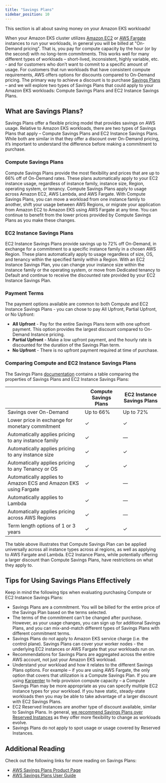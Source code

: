 ```yaml
---
title: "Savings Plans"
sidebar_position: 10
---
```


This section is all about saving money on your Amazon EKS workloads!

When your Amazon EKS cluster utilizes [Amazon EC2](https://aws.amazon.com/ec2/pricing/reserved-instances/pricing/) or [AWS Fargate](https://aws.amazon.com/fargate/) instances to run your workloads, in general you will be billed at "On-Demand pricing". That is, you pay for compute capacity by the hour (or by the second) with no long-term commitments.  This works well for many different types of workloads – short-lived, inconsistent, highly variable, etc. - and for customers who don’t want to commit to a specific amount of usage.  For customers that run workloads that have consistent compute requirements, AWS offers options for discounts compared to On-Demand pricing.  The primary way to achieve a discount is to purchase [Savings Plans](https://aws.amazon.com/savingsplans/) – and we will explore two types of Savings Plans that could apply to your Amazon EKS workloads: Compute Savings Plans and EC2 Instance Savings Plans.

## What are Savings Plans?
Savings Plans offer a flexible pricing model that provides savings on AWS usage. Relative to Amazon EKS workloads, there are two types of Savings Plans that apply – Compute Savings Plans and EC2 Instance Savings Plans.  While both are similar in that they offer a discount over On-Demand pricing, it’s important to understand the difference before making a commitment to purchase.

### Compute Savings Plans
Compute Savings Plans provide the most flexibility and prices that are up to 66% off of On-Demand rates. These plans automatically apply to your EC2 instance usage, regardless of instance family, instance size, Region, operating system, or tenancy. Compute Savings Plans apply to usage across Amazon EC2, AWS Lambda, and AWS Fargate. With Compute Savings Plans, you can move a workload from one instance family to another, shift your usage between AWS Regions, or migrate your application from Amazon EC2 to Amazon EKS using AWS Fargate at any time. You can continue to benefit from the lower prices provided by Compute Savings Plans as you make these changes.

### EC2 Instance Savings Plans
EC2 Instance Savings Plans provide savings up to 72% off On-Demand, in exchange for a commitment to a specific instance family in a chosen AWS Region. These plans automatically apply to usage regardless of size, OS, and tenancy within the specified family within a Region. With an EC2 Instance Savings Plan, you can change your instance size within the instance family or the operating system, or move from Dedicated tenancy to Default and continue to receive the discounted rate provided by your EC2 Instance Savings Plan.

### Payment Terms
The payment options available are common to both Compute and EC2 Instance Savings Plans - you can chose to pay All Upfront, Partial Upfront, or No Upfront:
- **All Upfront** - Pay for the entire Savings Plans term with one upfront payment. This option provides the largest discount compared to On-Demand Instance pricing.
- **Partial Upfront** - Make a low upfront payment, and the hourly rate is discounted for the duration of the Savings Plan term.
- **No Upfront** - There is no upfront payment required at time of purchase.

### Comparing Compute and EC2 Instance Savings Plans
The Savings Plans [documentation](https://docs.aws.amazon.com/savingsplans/latest/userguide/what-is-savings-plans.html) contains a table comparing the properties of Savings Plans and EC2 Instance Savings Plans:

|                                                                         |     Compute Savings Plans    |     EC2 Instance Savings Plans    |
|-------------------------------------------------------------------------|------------------------------|-----------------------------------|
|     Savings over On-Demand                                              |     Up to 66%                |     Up to 72%                     |
|     Lower price in exchange for monetary commitment                     |     ✓                        |     ✓                             |
|     Automatically applies pricing to any instance family                |     ✓                        |     —                             |
|     Automatically applies pricing to any instance size                  |     ✓                        |     ✓                             |
|     Automatically applies pricing to any Tenancy or OS                  |     ✓                        |     ✓                             |
|     Automatically applies to Amazon ECS and Amazon EKS using Fargate    |     ✓                        |     —                             |
|     Automatically applies to Lambda                                     |     ✓                        |     —                             |
|     Automatically applies pricing across AWS Regions                    |     ✓                        |     —                             |
|     Term length options of 1 or 3 years                                 |     ✓                        |     ✓                             |

The table above illustrates that Compute Savings Plan can be applied universally across all instance types across al regions, as well as applying to AWS Fargate and Lambda.  EC2 Instance Plans, while potentially offering a larger discount than Compute Savings Plans, have restrictions on what they apply to.

## Tips for Using Savings Plans Effectively
Keep in mind the following tips when evaluating purchasing Compute or EC2 Instance Savings Plans:
- Savings Plans are a commitment.  You will be billed for the entire price of the Savings Plan based on the terms selected. 
- The terms of the commitment can't be changed after purchase. However, as your usage changes, you can sign up for additional Savings Plans, and you can mix-and-match different types of Savings Plans with different commitment terms.
- Savings Plans do not apply to Amazon EKS service charge (i.e. the control plane). Savings Plans can cover your worker nodes - the underlying EC2 instances or AWS Fargate that your workloads run on.
- Recommendations for Savings Plans are aggregated across the entire AWS account, not just your Amazon EKS workload.
- Understand your workload and how it relates to the different Savings Plans options.  For example – if you are using AWS Fargate, the only option that covers that utilization is a Compute Savings Plan.  If you are using [Karpenter](https://karpenter.sh/) to help provision compute capacity – a Compute Savings Plan may be more appropriate as you can specify multiple EC2 instance types for your workload.  If you have static, steady-state workloads then you may be able to take advantage of a larger discount with EC2 Savings Plans.
- EC2 Reserved Instances are another type of discount available, similar to Savings Plans.  In general, [we recommend Savings Plans over Reserved Instances](https://aws.amazon.com/ec2/pricing/reserved-instances/pricing/) as they offer more flexibility to change as workloads evolve.
- Savings Plans do not apply to spot usage or usage covered by Reserved Instances.

## Additional Reading
Check out the following links for more reading on Savings Plans:
- [AWS Savings Plans Product Page](https://aws.amazon.com/savingsplans/)
- [AWS Savings Plans User Guide](https:/docs.aws.amazon.com/savingsplans/latest/userguide/what-is-savings-plans.html)

